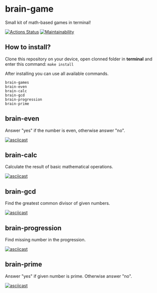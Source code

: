 # brain-game
Small kit of math-based games in terminal!

[![Actions Status](https://github.com/mikhailmogilnikov/frontend-project-44/workflows/hexlet-check/badge.svg)](https://github.com/mikhailmogilnikov/frontend-project-44/actions)
[![Maintainability](https://api.codeclimate.com/v1/badges/5a8789c29918c0bbde84/maintainability)](https://codeclimate.com/github/mikhailmogilnikov/frontend-project-44/maintainability)

## How to install?
Clone this repository on your device, open clonned folder in **terminal** and enter this command:
`make install`

After installing you can use all available commands.
```
brain-games
brain-even
brain-calc
brain-gcd
brain-progression
brain-prime
```

## brain-even
Answer "yes" if the number is even, otherwise answer "no".

[![asciicast](https://asciinema.org/a/fuouV5wgE8lO48ySPcWAt1zHV.svg)](https://asciinema.org/a/fuouV5wgE8lO48ySPcWAt1zHV)

## brain-calc
Calculate the result of basic mathematical operations.

[![asciicast](https://asciinema.org/a/cCrK2kHOGtu8fei8dwtapqhV9.svg)](https://asciinema.org/a/cCrK2kHOGtu8fei8dwtapqhV9)

## brain-gcd
Find the greatest common divisor of given numbers.

[![asciicast](https://asciinema.org/a/f7HQbQa2BqK9UIRTt8jYJJ9ev.svg)](https://asciinema.org/a/f7HQbQa2BqK9UIRTt8jYJJ9ev)

## brain-progression
Find missing number in the progression.

[![asciicast](https://asciinema.org/a/QgUPQNe1mC5zvp471at7ickUd.svg)](https://asciinema.org/a/QgUPQNe1mC5zvp471at7ickUd)

## brain-prime
Answer "yes" if given number is prime. Otherwise answer "no".

[![asciicast](https://asciinema.org/a/5MX3QQ8dYwfnduQG8b7t2R2UT.svg)](https://asciinema.org/a/5MX3QQ8dYwfnduQG8b7t2R2UT)